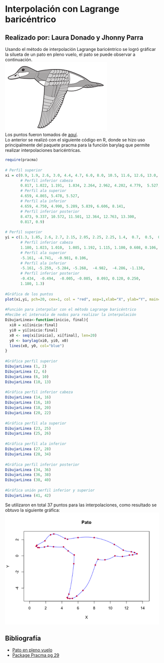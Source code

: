 # Interpolación con Lagrange baricéntrico
## Realizado por: Laura Donado y Jhonny Parra

Usando el método de interpolación Lagrange baricéntrico se logró gráficar la silueta de un pato en pleno vuelo, el pato se puede observar a continuación.  
![Pato](https://github.com/JhonnyParraB/AnalisisNumerico-1826-/blob/master/Talleres%20y%20tareas/Taller%20Pato-Interpolacion%20Baricentrica/pato1.png)  
Los puntos fueron tomados de [aquí](http://blog.espol.edu.ec/matg1013/pato-en-pleno-vuelo/).  
Lo anterior se realizó con el siguiente código en R, donde se hizo uso principalmente del paquete pracma para la función barylag que permite realizar interpolaciones baricéntricas.

```r
require(pracma)

# Perfil superior
xi = c(0.9, 1.9, 2.6, 3.0, 4.4, 4.7, 6.0, 8.0, 10.5, 11.6, 12.6, 13.0, 13.3,
       # Perfil inferior cabeza
       0.817, 1.022, 1.191,  1.834, 2.264, 2.962, 4.202, 4.779,  5.527,
       # Perfil ala superior
       4.659, 4.865, 5.478, 5.527,
       # Perfil ala inferior
       4.659, 4.750, 4.990, 5.289, 5.839, 6.606, 8.141, 
       # Perfil inferior posterior
       8.473, 9.337, 10.572, 11.501, 12.364, 12.763, 13.300,
       0.817, 0.9)

# Perfil superior 
yi = c(1.3, 1.85, 2.6, 2.7, 2.15, 2.05, 2.25, 2.25, 1.4,  0.7,  0.5,  0.4,  0.25,
       # Perfil inferior cabeza    
       1.180, 1.023, 1.010,  1.085, 1.192, 1.115, 1.100, 0.608, 0.106,
       # Perfil ala superior
       -5.161, -4.741,  -0.981, 0.106,
       # Perfil ala inferior
       -5.161, -5.259, -5.284, -5.268,  -4.982,  -4.286, -1.138, 
       # Perfil inferior posterior
       -0.434,  -0.494,  -0.005, -0.085,  0.093, 0.120, 0.250,
       1.180, 1.3)

#Gráfica de los puntos
plot(xi,yi, pch=20, cex=1, col = "red", asp=1,xlab="X", ylab="Y", main="Pato")

#Función para interpolar con el método Lagrange baricéntrico
#Recibe el intervalo de nodos para realizar la interpolación
DibujarLinea<-function(inicio, final){
  xi0 = xi[inicio:final]
  yi0 = yi[inicio:final]
  x0 <- seq(xi[inicio], xi[final], len=20)
  y0 <- barylag(xi0, yi0, x0)
  lines(x0, y0, col="blue")
}

#Gráfica perfil superior
DibujarLinea (1, 2)
DibujarLinea (2, 6)
DibujarLinea (6, 10)
DibujarLinea (10, 13)

#Gráfica perfil inferior cabeza
DibujarLinea (14, 16)
DibujarLinea (16, 18)
DibujarLinea (18, 20)
DibujarLinea (20, 22)

#Gráfica perfil ala superior
DibujarLinea (23, 25)
DibujarLinea (25, 26)

#Gráfica perfil ala inferior
DibujarLinea (27, 28)
DibujarLinea (28, 34)

#Gráfica perfil inferior posterior
DibujarLinea (34, 36)
DibujarLinea (36, 38)
DibujarLinea (38, 40)

#Gráfica unión perfil inferior y superior
DibujarLinea (41, 42)
```  
Se utilizaron en total 37 puntos para las interpolaciones, como resultado se obtuvo la siguiente gráfica:  
![Salida del código](https://github.com/JhonnyParraB/AnalisisNumerico-1826-/blob/master/Talleres%20y%20tareas/Taller%20Pato-Interpolacion%20Baricentrica/pato.png) 
  
## Bibliografía
- [Pato en pleno vuelo](http://blog.espol.edu.ec/matg1013/pato-en-pleno-vuelo/)  
- [Package Pracma pg 29](https://cran.r-project.org/web/packages/pracma/pracma.pdf)
